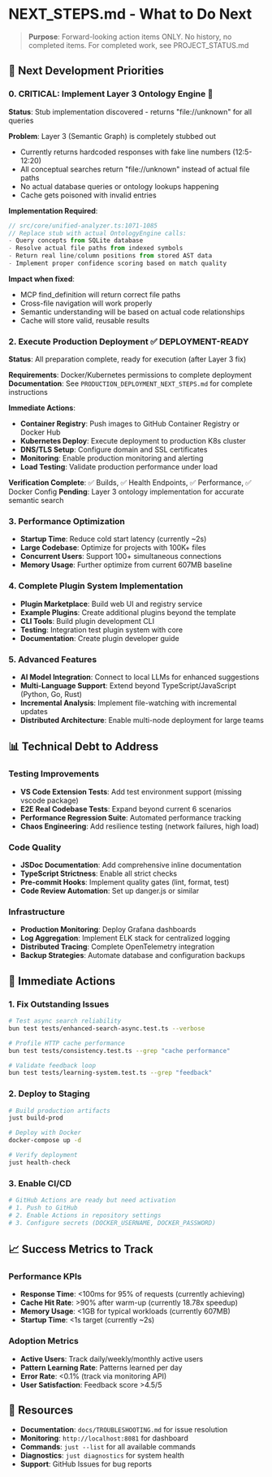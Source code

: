 # NEXT_STEPS.md - What to Do Next

> **Purpose**: Forward-looking action items ONLY. No history, no completed items.
> For completed work, see PROJECT_STATUS.md


## 🚀 Next Development Priorities

### 0. CRITICAL: Implement Layer 3 Ontology Engine 🚨
**Status**: Stub implementation discovered - returns "file://unknown" for all queries

**Problem**: Layer 3 (Semantic Graph) is completely stubbed out
- Currently returns hardcoded responses with fake line numbers (12:5-12:20)
- All conceptual searches return "file://unknown" instead of actual file paths
- No actual database queries or ontology lookups happening
- Cache gets poisoned with invalid entries

**Implementation Required**:
```typescript
// src/core/unified-analyzer.ts:1071-1085
// Replace stub with actual OntologyEngine calls:
- Query concepts from SQLite database
- Resolve actual file paths from indexed symbols
- Return real line/column positions from stored AST data
- Implement proper confidence scoring based on match quality
```

**Impact when fixed**:
- MCP find_definition will return correct file paths
- Cross-file navigation will work properly
- Semantic understanding will be based on actual code relationships
- Cache will store valid, reusable results

### 2. Execute Production Deployment ✅ DEPLOYMENT-READY
**Status**: All preparation complete, ready for execution (after Layer 3 fix)

**Requirements**: Docker/Kubernetes permissions to complete deployment
**Documentation**: See `PRODUCTION_DEPLOYMENT_NEXT_STEPS.md` for complete instructions

**Immediate Actions**:
- **Container Registry**: Push images to GitHub Container Registry or Docker Hub
- **Kubernetes Deploy**: Execute deployment to production K8s cluster  
- **DNS/TLS Setup**: Configure domain and SSL certificates
- **Monitoring**: Enable production monitoring and alerting
- **Load Testing**: Validate production performance under load

**Verification Complete**: ✅ Builds, ✅ Health Endpoints, ✅ Performance, ✅ Docker Config
**Pending**: Layer 3 ontology implementation for accurate semantic search

### 3. Performance Optimization
- **Startup Time**: Reduce cold start latency (currently ~2s)
- **Large Codebase**: Optimize for projects with 100K+ files
- **Concurrent Users**: Support 100+ simultaneous connections
- **Memory Usage**: Further optimize from current 607MB baseline

### 4. Complete Plugin System Implementation
- **Plugin Marketplace**: Build web UI and registry service
- **Example Plugins**: Create additional plugins beyond the template
- **CLI Tools**: Build plugin development CLI
- **Testing**: Integration test plugin system with core
- **Documentation**: Create plugin developer guide

### 5. Advanced Features
- **AI Model Integration**: Connect to local LLMs for enhanced suggestions
- **Multi-Language Support**: Extend beyond TypeScript/JavaScript (Python, Go, Rust)
- **Incremental Analysis**: Implement file-watching with incremental updates
- **Distributed Architecture**: Enable multi-node deployment for large teams

## 📊 Technical Debt to Address

### Testing Improvements
- **VS Code Extension Tests**: Add test environment support (missing vscode package)
- **E2E Real Codebase Tests**: Expand beyond current 6 scenarios
- **Performance Regression Suite**: Automated performance tracking
- **Chaos Engineering**: Add resilience testing (network failures, high load)

### Code Quality
- **JSDoc Documentation**: Add comprehensive inline documentation
- **TypeScript Strictness**: Enable all strict checks
- **Pre-commit Hooks**: Implement quality gates (lint, format, test)
- **Code Review Automation**: Set up danger.js or similar

### Infrastructure
- **Production Monitoring**: Deploy Grafana dashboards
- **Log Aggregation**: Implement ELK stack for centralized logging
- **Distributed Tracing**: Complete OpenTelemetry integration
- **Backup Strategies**: Automate database and configuration backups

## 🎯 Immediate Actions

### 1. Fix Outstanding Issues
```bash
# Test async search reliability
bun test tests/enhanced-search-async.test.ts --verbose

# Profile HTTP cache performance
bun test tests/consistency.test.ts --grep "cache performance"

# Validate feedback loop
bun test tests/learning-system.test.ts --grep "feedback"
```

### 2. Deploy to Staging
```bash
# Build production artifacts
just build-prod

# Deploy with Docker
docker-compose up -d

# Verify deployment
just health-check
```

### 3. Enable CI/CD
```bash
# GitHub Actions are ready but need activation
# 1. Push to GitHub
# 2. Enable Actions in repository settings
# 3. Configure secrets (DOCKER_USERNAME, DOCKER_PASSWORD)
```

## 📈 Success Metrics to Track

### Performance KPIs
- **Response Time**: <100ms for 95% of requests (currently achieving)
- **Cache Hit Rate**: >90% after warm-up (currently 18.78x speedup)
- **Memory Usage**: <1GB for typical workloads (currently 607MB)
- **Startup Time**: <1s target (currently ~2s)

### Adoption Metrics
- **Active Users**: Track daily/weekly/monthly active users
- **Pattern Learning Rate**: Patterns learned per day
- **Error Rate**: <0.1% (track via monitoring API)
- **User Satisfaction**: Feedback score >4.5/5

## 🔗 Resources

- **Documentation**: `docs/TROUBLESHOOTING.md` for issue resolution
- **Monitoring**: `http://localhost:8081` for dashboard
- **Commands**: `just --list` for all available commands
- **Diagnostics**: `just diagnostics` for system health
- **Support**: GitHub Issues for bug reports